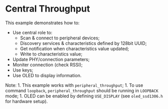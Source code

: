 # Central Throughput

This example demonstrates how to:

* Use central role to:
    * Scan & connect to peripheral devices;
    * Discovery services & characteristics defined by 128bit UUID;
    * Get notification when characteristics value updated;
    * Write to characteristics value;
* Update PHY/connection parameters;
* Moniter connection (check RSSI);
* Use keys;
* Use OLED to display information.

Note:
    1. This example works with `peripheral_throughput`;
    1. To use command `loopback`, `peripheral_throughput` should be
       running in `LOOPBACK` mode;
    1. OLED can be enabled by defining `USE_DISPLAY`
       (see `oled_ssd1306.h` for hardware setup).
